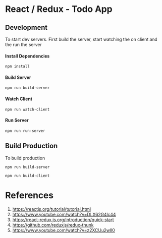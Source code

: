 # React / Redux - Todo App

## Development
To start dev servers. First build the server, start watching the on client and the run the server

#### Install Dependencies
`npm install`

#### Build Server
`npm run build-server`

#### Watch Client
`npm run watch-client`

#### Run Server
`npm run run-server`

## Build Production
To build production

`npm run build-server`

`npm run build-client`


# References
1. https://reactjs.org/tutorial/tutorial.html
2. https://www.youtube.com/watch?v=DLX62G4lc44
3. https://react-redux.js.org/introduction/quick-start
4. https://github.com/reduxjs/redux-thunk
5. https://www.youtube.com/watch?v=z2XCUu2wIl0
